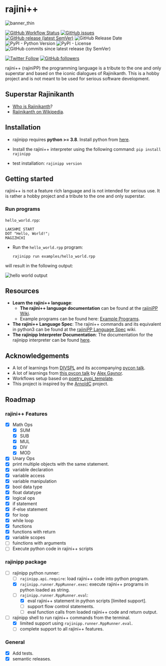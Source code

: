 # rajini++

![banner_thin](https://user-images.githubusercontent.com/6749212/168450764-5ae486d8-8299-4425-b51d-cf3b9538efb2.png)



[![GitHub Workflow Status](https://img.shields.io/github/workflow/status/aadhithya/rajiniPP/Test%20and%20Release?logo=Github%20Actions&logoColor=%23fff&style=flat-square)](https://github.com/aadhithya/rajiniPP/actions/workflows/release.yml)
[![GitHub issues](https://img.shields.io/github/issues/aadhithya/rajiniPP?style=flat-square)](https://github.com/aadhithya/rajiniPP/issues)
[![GitHub release (latest SemVer)](https://img.shields.io/github/v/release/aadhithya/rajiniPP?logo=semantic%20release&style=flat-square)](https://pypi.org/project/rajinipp/)
![GitHub Release Date](https://img.shields.io/github/release-date/aadhithya/rajiniPP?logo=semantic%20release&style=flat-square)
![PyPI - Python Version](https://img.shields.io/pypi/pyversions/rajinipp?logo=PyPI&logoColor=%23eaeaea&style=flat-square)
![PyPI - License](https://img.shields.io/pypi/l/rajinipp?style=flat-square)
![GitHub commits since latest release (by SemVer)](https://img.shields.io/github/commits-since/aadhithya/rajiniPP/latest/master?style=flat-square)


[![Twitter Follow](https://img.shields.io/twitter/follow/asankar96?style=social)](https://twitter.com/asankar96)
[![GitHub followers](https://img.shields.io/github/followers/aadhithya?style=social)](https://github.com/aadhithya)


rajini++ (rajiniPP) the programming language is a tribute to the one and only superstar and based on the iconic dialogues of Rajinikanth. This is a hobby project and is not meant to be used for serious software development.

## Superstar Rajinikanth
- [Who is Rajinikanth](https://www.youtube.com/watch?v=YDUQZwMHMoo)?
- [Rajinikanth on Wikipedia](https://en.wikipedia.org/wiki/Rajinikanth).

## Installation
- rajinipp requires **python >= 3.8**. Install python from [here](https://www.python.org/downloads/).
- Install the rajini++ interpreter using the following command:
  `pip install rajinipp`

- test installation: `rajinipp version`

## Getting started

rajini++ is not a feature rich language and is not intended for serious use. It is rather a hobby project and a tribute to the one and only superstar.

### Run programs
`hello_world.rpp`:
```
LAKSHMI START
DOT "Hello, World!";
MAGIZHCHI
```
- Run the `hello_world.rpp` program:

  `rajinipp run examples/hello_world.rpp`

will result in the following output:

![hello world output](./imgs/hello-out.png)



## Resources
- **Learn the rajini++ language**:
  -  **The rajini++ language documentation** can be found at the [rajiniPP Wiki](https://github.com/aadhithya/rajiniPP/wiki/).
  -  Example programs can be found here: [Example Programs](https://github.com/aadhithya/rajiniPP/tree/master/examples).
- **The rajini++ Language Spec**: The rajini++ commands and its equivalent in python3 can be found at the [rajiniPP Language Spec](https://github.com/aadhithya/rajiniPP/wiki/rajiniPP:-Language-Specification) wiki.
- **The rajinipp Interpreter Documentation**: The documentation for the rajinipp interpreter can be found [here](https://github.com/aadhithya/rajiniPP/wiki/rajinipp:-The-interpreter).


## Acknowledgements
- A lot of learnings from [DIVSPL](https://github.com/di/divspl) and its accompanying [pycon talk](https://www.youtube.com/watch?v=ApgUrtCrmV8).
- A lot of learnings from [this pycon talk](https://www.youtube.com/watch?v=LCslqgM48D4&t=1388s) by [Alex Gaynor](alex).
- Workflows setup based on [poetry_pypi_template](https://github.com/a-parida12/poetry_pypi_template).
- This project is inspired by the [ArnoldC](https://github.com/lhartikk/ArnoldC) project.



## Roadmap
### rajini++ Features
- [x] Math Ops
  - [x] SUM
  - [x] SUB
  - [x] MUL
  - [x] DIV
  - [x] MOD
- [x] Unary Ops
- [x] print multiple objects with the same statement.
- [x] variable declaration
- [x] variable access
- [x] variable manipulation
- [x] bool data type
- [x] float datatype
- [x] logical ops
- [x] if statement
- [x] if-else statement
- [x] for loop
- [x] while loop
- [x] functions
- [x] functions with return
- [x] variable scopes
- [ ] fuinctions with arguments
- [ ] Execute python code in rajini++ scripts
### rajinipp package
- [ ] rajinipp python runner:
  - [ ] `rajinipp.api.require`: load rajini++ code into python program.
  - [x] `rajinipp.runner.RppRunner.exec`: execute rajini++ programs in python loaded as string.
  - [ ] `rajinipp.runner.RppRunner.eval`:
    - [x] eval rajini++ statement in python scripts [limited support].
    - [ ] support flow control statements.
    - [ ] eval function calls from loaded rajini++ code and return output.
- [ ] rajinipp shell to run rajini++ commands from the terminal.
  - [x] limited support using `rajinipp.runner.RppRunner.eval`.
  - [ ] complete support to all rajini++ features.

### General
- [x] Add tests.
- [x] semantic releases.
